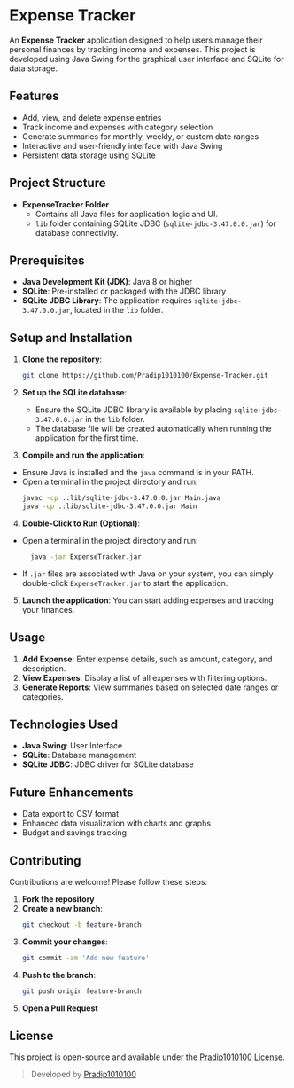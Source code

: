 
# Expense Tracker

An **Expense Tracker** application designed to help users manage their personal finances by tracking income and expenses. This project is developed using Java Swing for the graphical user interface and SQLite for data storage.

## Features

- Add, view, and delete expense entries
- Track income and expenses with category selection
- Generate summaries for monthly, weekly, or custom date ranges
- Interactive and user-friendly interface with Java Swing
- Persistent data storage using SQLite

## Project Structure

- **ExpenseTracker Folder**
  - Contains all Java files for application logic and UI.
  - `lib` folder containing SQLite JDBC (`sqlite-jdbc-3.47.0.0.jar`) for database connectivity.

## Prerequisites

- **Java Development Kit (JDK)**: Java 8 or higher
- **SQLite**: Pre-installed or packaged with the JDBC library
- **SQLite JDBC Library**: The application requires `sqlite-jdbc-3.47.0.0.jar`, located in the `lib` folder.

## Setup and Installation

1. **Clone the repository**:
   ```bash
   git clone https://github.com/Pradip1010100/Expense-Tracker.git
   ```

2. **Set up the SQLite database**:
   - Ensure the SQLite JDBC library is available by placing `sqlite-jdbc-3.47.0.0.jar` in the `lib` folder.
   - The database file will be created automatically when running the application for the first time.

3. **Compile and run the application**:
- Ensure Java is installed and the `java` command is in your PATH.
- Open a terminal in the project directory and run:
   ```bash
   javac -cp .:lib/sqlite-jdbc-3.47.0.0.jar Main.java
   java -cp .:lib/sqlite-jdbc-3.47.0.0.jar Main
   ```

4. **Double-Click to Run (Optional)**:
- Open a terminal in the project directory and run:
   ```bash
     java -jar ExpenseTracker.jar
   ```
- If `.jar` files are associated with Java on your system, you can simply double-click `ExpenseTracker.jar` to start the application.

5. **Launch the application**: You can start adding expenses and tracking your finances.

## Usage

1. **Add Expense**: Enter expense details, such as amount, category, and description.
2. **View Expenses**: Display a list of all expenses with filtering options.
3. **Generate Reports**: View summaries based on selected date ranges or categories.

## Technologies Used

- **Java Swing**: User Interface
- **SQLite**: Database management
- **SQLite JDBC**: JDBC driver for SQLite database

## Future Enhancements

- Data export to CSV format
- Enhanced data visualization with charts and graphs
- Budget and savings tracking

## Contributing

Contributions are welcome! Please follow these steps:

1. **Fork the repository**
2. **Create a new branch**:
   ```bash
   git checkout -b feature-branch
   ```
3. **Commit your changes**:
   ```bash
   git commit -am 'Add new feature'
   ```
4. **Push to the branch**:
   ```bash
   git push origin feature-branch
   ```
5. **Open a Pull Request**

## License

This project is open-source and available under the [Pradip1010100 License](LICENSE).

> Developed by [Pradip1010100](https://github.com/Pradip1010100)